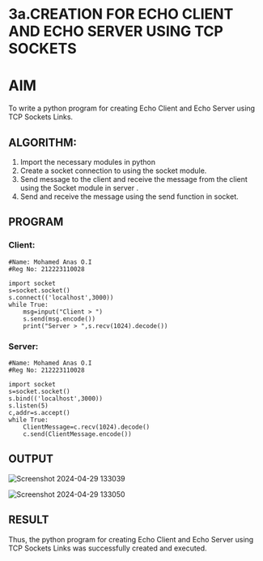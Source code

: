 # 3a.CREATION FOR ECHO CLIENT AND ECHO SERVER USING TCP SOCKETS
# AIM
To write a python program for creating Echo Client and Echo Server using TCP
Sockets Links.
## ALGORITHM:
1. Import the necessary modules in python
2. Create a socket connection to using the socket module.
3. Send message to the client and receive the message from the client using the Socket module in
 server .
4. Send and receive the message using the send function in socket.
## PROGRAM

### Client:
```
#Name: Mohamed Anas O.I
#Reg No: 212223110028

import socket
s=socket.socket()
s.connect(('localhost',3000))
while True:
    msg=input("Client > ")
    s.send(msg.encode())
    print("Server > ",s.recv(1024).decode())

```

### Server:
```
#Name: Mohamed Anas O.I
#Reg No: 212223110028

import socket
s=socket.socket()
s.bind(('localhost',3000))
s.listen(5)
c,addr=s.accept()
while True:
    ClientMessage=c.recv(1024).decode()
    c.send(ClientMessage.encode())

```
## OUTPUT

![Screenshot 2024-04-29 133039](https://github.com/Anas536/3a.Sockets_Creation_for_Echo_Client_and_Echo_Server/assets/139841834/8eeecdfc-0d8e-4041-88a3-9b9a23548bb9)

![Screenshot 2024-04-29 133050](https://github.com/Anas536/3a.Sockets_Creation_for_Echo_Client_and_Echo_Server/assets/139841834/086e315b-8ff4-420e-a870-d0a3c8ec8ab2)


## RESULT
Thus, the python program for creating Echo Client and Echo Server using TCP Sockets Links 
was successfully created and executed.
